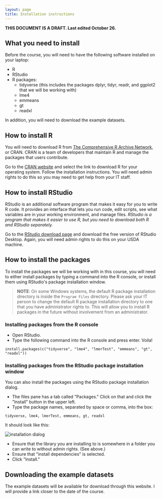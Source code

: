 ```yaml
---
layout: page
title: Installation instructions
---
```


**THIS DOCUMENT IS A DRAFT. Last edited October 26.**

## What you need to install

Before the course, you will need to have the following software installed on your laptop:

- R 
- RStudio
- R packages:
  + tidyverse (this includes the packages dplyr, tidyr, readr, and ggplot2 that we will be working with)
  + lme4
  + emmeans
  + gt
  + readxl
  
In addition, you will need to download the example datasets.
  
## How to install R

You will need to download R from [The Comprehensive R Archive Network](https://cran.r-project.org/), or CRAN. CRAN is a team of developers that maintain R and manage the packages that users contribute.

Go to the [CRAN website](https://cran.r-project.org/) and select the link to download R for your operating system. Follow the installation instructions. You will need admin rights to do this so you may need to get help from your IT staff.

## How to install RStudio

RStudio is an additional software program that makes it easy for you to write R code. It provides an interface that lets you run code, edit scripts, see what variables are in your working environment, and manage files. *RStudio is a program that makes it easier to use R, but you need to download both R and RStudio separately.*

Go to the [RStudio download page](https://www.rstudio.com/products/rstudio/download/) and download the free version of RStudio Desktop. Again, you will need admin rights to do this on your USDA machine.

## How to install the packages

To install the packages we will be working with in this course, you will need to either install packages by typing a command into the R console, or install them using RStudio's package installation window. 

> **NOTE**: On some Windows systems, the default R package installation directory is inside the `Program Files` directory. Please ask your IT person to change the default R package installation directory to one that you have administrator rights to. This will allow you to install R packages in the future without involvement from an administrator.

### Installing packages from the R console

- Open RStudio.
- Type the following command into the R console and press enter. Voila!

```
install.packages(c("tidyverse", "lme4", "lmerTest", "emmeans", "gt", "readxl"))
```

### Installing packages from the RStudio package installation window

You can also install the packages using the RStudio package installation dialog.

- The files pane has a tab called "Packages." Click on that and click the "Install" button in the upper left.
- Type the package names, separated by space or comma, into the box:

```
tidyverse, lme4, lmerTest, emmeans, gt, readxl
```

It should look like this:

![installation dialog](../public/images/install_dialog.png)

- Ensure that the library you are installing to is somewhere in a folder you can write to without admin rights. (See above.) 
- Ensure that "install dependencies" is selected.
- Click "Install."

## Downloading the example datasets

The example datasets will be available for download through this website. I will provide a link closer to the date of the course.
